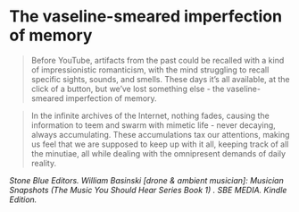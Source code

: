 # The vaseline-smeared imperfection of memory

> Before YouTube, artifacts from the past could be recalled with a kind of impressionistic romanticism, with the mind struggling to recall specific sights, sounds, and smells. These days it’s all available, at the click of a button, but we’ve lost something else - the vaseline-smeared imperfection of memory.

> In the infinite archives of the Internet, nothing fades, causing the information to teem and swarm with mimetic life - never decaying, always accumulating. These accumulations tax our attentions, making us feel that we are supposed to keep up with it all, keeping track of all the minutiae, all while dealing with the omnipresent demands of daily reality.

_Stone Blue Editors. William Basinski [drone & ambient musician]: Musician Snapshots (The Music You Should Hear Series Book 1) . SBE MEDIA. Kindle Edition._
